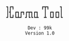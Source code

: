                            ┓┏┓          ┏┳┓    ┓
                           ┃┫ ┏┓┏┓┏┳┓┏┓  ┃ ┏┓┏┓┃
                           ┛┗┛┗┻┛ ┛┗┗┗┻  ┻ ┗┛┗┛┗
                      
                                   Dev : 99k
                                  Version 1.0
